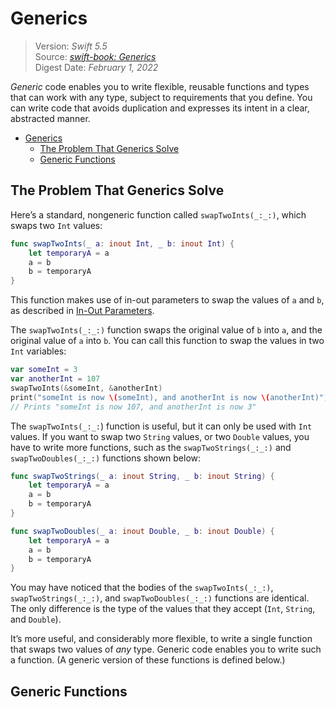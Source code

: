 # Generics

> Version: *Swift 5.5*  
> Source: [*swift-book: Generics*](https://docs.swift.org/swift-book/LanguageGuide/Generics.html)  
> Digest Date: *February 1, 2022*  

*Generic* code enables you to write flexible, reusable functions and types that can work with any type, subject to requirements that you define. You can write code that avoids duplication and expresses its intent in a clear, abstracted manner.

- [Generics](#generics)
  - [The Problem That Generics Solve](#the-problem-that-generics-solve)
  - [Generic Functions](#generic-functions)

## The Problem That Generics Solve

Here’s a standard, nongeneric function called `swapTwoInts(_:_:)`, which swaps two `Int` values:

```swift
func swapTwoInts(_ a: inout Int, _ b: inout Int) {
    let temporaryA = a
    a = b
    b = temporaryA
}
```

This function makes use of in-out parameters to swap the values of `a` and `b`, as described in [In-Out Parameters](https://docs.swift.org/swift-book/LanguageGuide/Functions.html#ID173).

The `swapTwoInts(_:_:)` function swaps the original value of `b` into `a`, and the original value of `a` into `b`. You can call this function to swap the values in two `Int` variables:

```swift
var someInt = 3
var anotherInt = 107
swapTwoInts(&someInt, &anotherInt)
print("someInt is now \(someInt), and anotherInt is now \(anotherInt)")
// Prints "someInt is now 107, and anotherInt is now 3"
```

The `swapTwoInts(_:_:`) function is useful, but it can only be used with `Int` values. If you want to swap two `String` values, or two `Double` values, you have to write more functions, such as the `swapTwoStrings(_:_:)` and `swapTwoDoubles(_:_:)` functions shown below:

```swift
func swapTwoStrings(_ a: inout String, _ b: inout String) {
    let temporaryA = a
    a = b
    b = temporaryA
}

func swapTwoDoubles(_ a: inout Double, _ b: inout Double) {
    let temporaryA = a
    a = b
    b = temporaryA
}
```

You may have noticed that the bodies of the `swapTwoInts(_:_:)`, `swapTwoStrings(_:_:)`, and `swapTwoDoubles(_:_:)` functions are identical. The only difference is the type of the values that they accept (`Int`, `String`, and `Double`).

It’s more useful, and considerably more flexible, to write a single function that swaps two values of *any* type. Generic code enables you to write such a function. (A generic version of these functions is defined below.)

## Generic Functions


